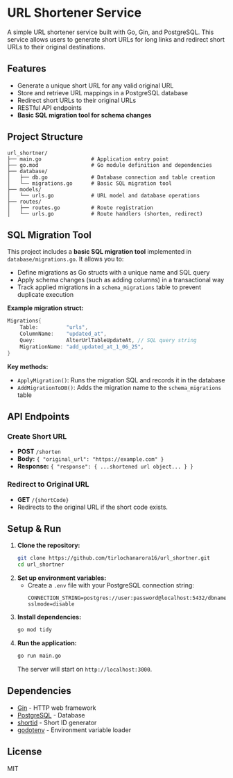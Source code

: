 # URL Shortener Service

A simple URL shortener service built with Go, Gin, and PostgreSQL. This service allows users to generate short URLs for long links and redirect short URLs to their original destinations.

## Features

- Generate a unique short URL for any valid original URL
- Store and retrieve URL mappings in a PostgreSQL database
- Redirect short URLs to their original URLs
- RESTful API endpoints
- **Basic SQL migration tool for schema changes**

## Project Structure

```
url_shortner/
├── main.go                # Application entry point
├── go.mod                 # Go module definition and dependencies
├── database/
│   ├── db.go              # Database connection and table creation
│   └── migrations.go      # Basic SQL migration tool
├── models/
│   └── urls.go            # URL model and database operations
├── routes/
│   ├── routes.go          # Route registration
│   └── urls.go            # Route handlers (shorten, redirect)
```

## SQL Migration Tool

This project includes a **basic SQL migration tool** implemented in `database/migrations.go`. It allows you to:

- Define migrations as Go structs with a unique name and SQL query
- Apply schema changes (such as adding columns) in a transactional way
- Track applied migrations in a `schema_migrations` table to prevent duplicate execution

**Example migration struct:**

```go
Migrations{
    Table:         "urls",
    ColumnName:    "updated_at",
    Quey:          AlterUrlTableUpdateAt, // SQL query string
    MigrationName: "add_updated_at_1_06_25",
}
```

**Key methods:**

- `ApplyMigration()`: Runs the migration SQL and records it in the database
- `AddMigrationToDB()`: Adds the migration name to the `schema_migrations` table

## API Endpoints

### Create Short URL

- **POST** `/shorten`
- **Body:** `{ "original_url": "https://example.com" }`
- **Response:** `{ "response": { ...shortened url object... } }`

### Redirect to Original URL

- **GET** `/{shortCode}`
- Redirects to the original URL if the short code exists.

## Setup & Run

1. **Clone the repository:**
   ```sh
   git clone https://github.com/tirlochanarora16/url_shortner.git
   cd url_shortner
   ```
2. **Set up environment variables:**
   - Create a `.env` file with your PostgreSQL connection string:
     ```env
     CONNECTION_STRING=postgres://user:password@localhost:5432/dbname?sslmode=disable
     ```
3. **Install dependencies:**
   ```sh
   go mod tidy
   ```
4. **Run the application:**
   ```sh
   go run main.go
   ```
   The server will start on `http://localhost:3000`.

## Dependencies

- [Gin](https://github.com/gin-gonic/gin) - HTTP web framework
- [PostgreSQL](https://www.postgresql.org/) - Database
- [shortid](https://github.com/teris-io/shortid) - Short ID generator
- [godotenv](https://github.com/joho/godotenv) - Environment variable loader

## License

MIT
